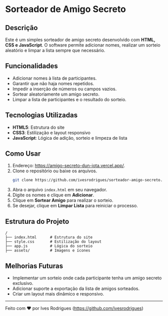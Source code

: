 # Sorteador de Amigo Secreto

## Descrição
Este é um simples sorteador de amigo secreto desenvolvido com **HTML, CSS e JavaScript**. O software permite adicionar nomes, realizar um sorteio aleatório e limpar a lista sempre que necessário.

## Funcionalidades
- Adicionar nomes à lista de participantes.
- Garantir que não haja nomes repetidos.
- Impedir a inserção de números ou campos vazios.
- Sortear aleatoriamente um amigo secreto.
- Limpar a lista de participantes e o resultado do sorteio.

## Tecnologias Utilizadas
- **HTML5**: Estrutura do site
- **CSS3**: Estilização e layout responsivo
- **JavaScript**: Lógica de adição, sorteio e limpeza de lista

## Como Usar
1. Endereço: https://amigo-secreto-dun-iota.vercel.app/.
2. Clone o repositório ou baixe os arquivos.
   ```bash
   git clone https://github.com/ivesrodrigues/sorteador-amigo-secreto.git
   ```
3. Abra o arquivo `index.html` em seu navegador.
4. Digite os nomes e clique em **Adicionar**.
5. Clique em **Sortear Amigo** para realizar o sorteio.
6. Se desejar, clique em **Limpar Lista** para reiniciar o processo.

## Estrutura do Projeto
```
/
├── index.html      # Estrutura do site
├── style.css       # Estilização do layout
├── app.js          # Lógica do sorteio
├── assets/         # Imagens e ícones
```

## Melhorias Futuras
- Implementar um sorteio onde cada participante tenha um amigo secreto exclusivo.
- Adicionar suporte a exportação da lista de amigos sorteados.
- Criar um layout mais dinâmico e responsivo.

---

Feito com ❤️ por Ives Rodrigues (https://github.com/ivesrodrigues)

